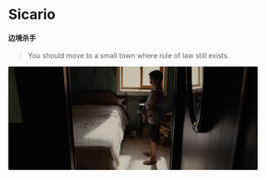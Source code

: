 # Sicario

#### 边境杀手

> You should move to a small town where rule of law still exists.


![](/res/sicario.jpg)
